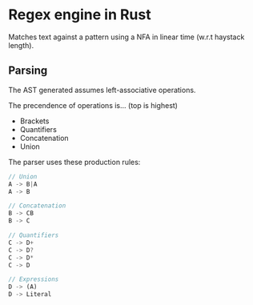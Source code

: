 # Regex engine in Rust

Matches text against a pattern using a NFA in linear time (w.r.t haystack length).

## Parsing

The AST generated assumes left-associative operations.

The precendence of operations is... (top is highest)
- Brackets
- Quantifiers
- Concatenation
- Union

The parser uses these production rules:
```rs
// Union
A -> B|A
A -> B

// Concatenation
B -> CB
B -> C

// Quantifiers
C -> D+
C -> D?
C -> D*
C -> D

// Expressions
D -> (A)
D -> Literal
```
